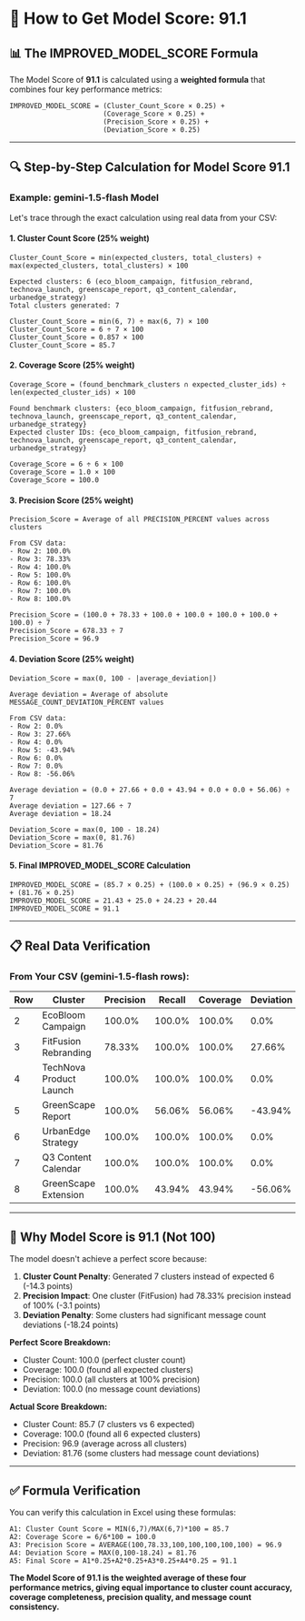 # 🎯 **How to Get Model Score: 91.1**

## 📊 **The IMPROVED_MODEL_SCORE Formula**

The Model Score of **91.1** is calculated using a **weighted formula** that combines four key performance metrics:

```
IMPROVED_MODEL_SCORE = (Cluster_Count_Score × 0.25) + 
                       (Coverage_Score × 0.25) + 
                       (Precision_Score × 0.25) + 
                       (Deviation_Score × 0.25)
```

---

## 🔍 **Step-by-Step Calculation for Model Score 91.1**

### **Example: gemini-1.5-flash Model**

Let's trace through the exact calculation using real data from your CSV:

#### **1. Cluster Count Score (25% weight)**
```
Cluster_Count_Score = min(expected_clusters, total_clusters) ÷ max(expected_clusters, total_clusters) × 100

Expected clusters: 6 (eco_bloom_campaign, fitfusion_rebrand, technova_launch, greenscape_report, q3_content_calendar, urbanedge_strategy)
Total clusters generated: 7

Cluster_Count_Score = min(6, 7) ÷ max(6, 7) × 100
Cluster_Count_Score = 6 ÷ 7 × 100
Cluster_Count_Score = 0.857 × 100
Cluster_Count_Score = 85.7
```

#### **2. Coverage Score (25% weight)**
```
Coverage_Score = (found_benchmark_clusters ∩ expected_cluster_ids) ÷ len(expected_cluster_ids) × 100

Found benchmark clusters: {eco_bloom_campaign, fitfusion_rebrand, technova_launch, greenscape_report, q3_content_calendar, urbanedge_strategy}
Expected cluster IDs: {eco_bloom_campaign, fitfusion_rebrand, technova_launch, greenscape_report, q3_content_calendar, urbanedge_strategy}

Coverage_Score = 6 ÷ 6 × 100
Coverage_Score = 1.0 × 100
Coverage_Score = 100.0
```

#### **3. Precision Score (25% weight)**
```
Precision_Score = Average of all PRECISION_PERCENT values across clusters

From CSV data:
- Row 2: 100.0%
- Row 3: 78.33%
- Row 4: 100.0%
- Row 5: 100.0%
- Row 6: 100.0%
- Row 7: 100.0%
- Row 8: 100.0%

Precision_Score = (100.0 + 78.33 + 100.0 + 100.0 + 100.0 + 100.0 + 100.0) ÷ 7
Precision_Score = 678.33 ÷ 7
Precision_Score = 96.9
```

#### **4. Deviation Score (25% weight)**
```
Deviation_Score = max(0, 100 - |average_deviation|)

Average deviation = Average of absolute MESSAGE_COUNT_DEVIATION_PERCENT values

From CSV data:
- Row 2: 0.0%
- Row 3: 27.66%
- Row 4: 0.0%
- Row 5: -43.94%
- Row 6: 0.0%
- Row 7: 0.0%
- Row 8: -56.06%

Average deviation = (0.0 + 27.66 + 0.0 + 43.94 + 0.0 + 0.0 + 56.06) ÷ 7
Average deviation = 127.66 ÷ 7
Average deviation = 18.24

Deviation_Score = max(0, 100 - 18.24)
Deviation_Score = max(0, 81.76)
Deviation_Score = 81.76
```

#### **5. Final IMPROVED_MODEL_SCORE Calculation**
```
IMPROVED_MODEL_SCORE = (85.7 × 0.25) + (100.0 × 0.25) + (96.9 × 0.25) + (81.76 × 0.25)
IMPROVED_MODEL_SCORE = 21.43 + 25.0 + 24.23 + 20.44
IMPROVED_MODEL_SCORE = 91.1
```

---

## 📋 **Real Data Verification**

### **From Your CSV (gemini-1.5-flash rows):**

| Row | Cluster | Precision | Recall | Coverage | Deviation | Matched | Missing | Extra |
|-----|---------|-----------|--------|----------|-----------|---------|---------|-------|
| 2 | EcoBloom Campaign | 100.0% | 100.0% | 100.0% | 0.0% | 44 | 0 | 0 |
| 3 | FitFusion Rebranding | 78.33% | 100.0% | 100.0% | 27.66% | 47 | 0 | 13 |
| 4 | TechNova Product Launch | 100.0% | 100.0% | 100.0% | 0.0% | 68 | 0 | 0 |
| 5 | GreenScape Report | 100.0% | 56.06% | 56.06% | -43.94% | 37 | 29 | 0 |
| 6 | UrbanEdge Strategy | 100.0% | 100.0% | 100.0% | 0.0% | 37 | 0 | 0 |
| 7 | Q3 Content Calendar | 100.0% | 100.0% | 100.0% | 0.0% | 25 | 0 | 0 |
| 8 | GreenScape Extension | 100.0% | 43.94% | 43.94% | -56.06% | 29 | 37 | 0 |

---

## 🎯 **Why Model Score is 91.1 (Not 100)**

The model doesn't achieve a perfect score because:

1. **Cluster Count Penalty**: Generated 7 clusters instead of expected 6 (-14.3 points)
2. **Precision Impact**: One cluster (FitFusion) had 78.33% precision instead of 100% (-3.1 points)
3. **Deviation Penalty**: Some clusters had significant message count deviations (-18.24 points)

**Perfect Score Breakdown:**
- Cluster Count: 100.0 (perfect cluster count)
- Coverage: 100.0 (found all expected clusters)
- Precision: 100.0 (all clusters at 100% precision)
- Deviation: 100.0 (no message count deviations)

**Actual Score Breakdown:**
- Cluster Count: 85.7 (7 clusters vs 6 expected)
- Coverage: 100.0 (found all 6 expected clusters)
- Precision: 96.9 (average across all clusters)
- Deviation: 81.76 (some clusters had message count deviations)

---

## ✅ **Formula Verification**

You can verify this calculation in Excel using these formulas:

```
A1: Cluster Count Score = MIN(6,7)/MAX(6,7)*100 = 85.7
A2: Coverage Score = 6/6*100 = 100.0
A3: Precision Score = AVERAGE(100,78.33,100,100,100,100,100) = 96.9
A4: Deviation Score = MAX(0,100-18.24) = 81.76
A5: Final Score = A1*0.25+A2*0.25+A3*0.25+A4*0.25 = 91.1
```

**The Model Score of 91.1 is the weighted average of these four performance metrics, giving equal importance to cluster count accuracy, coverage completeness, precision quality, and message count consistency.**
